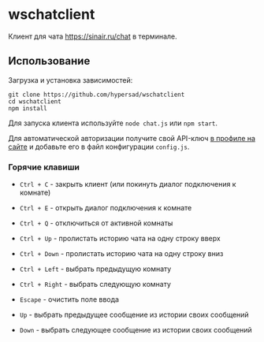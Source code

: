 # wschatclient
Клиент для чата https://sinair.ru/chat в терминале.
## Использование
Загрузка и установка зависимостей:
```
git clone https://github.com/hypersad/wschatclient
cd wschatclient
npm install
```
Для запуска клиента используйте `node chat.js` или `npm start`.

Для автоматической авторизации получите свой API-ключ [в профиле на сайте](https://sinair.ru/profile.php) и добавьте его в файл конфигурации `config.js`.
### Горячие клавиши
* `Ctrl + C` - закрыть клиент (или покинуть диалог подключения к комнате)
* `Ctrl + E` - открыть диалог подключения к комнате
* `Ctrl + Q` - отключиться от активной комнаты

* `Ctrl + Up` - пролистать историю чата на одну строку вверх
* `Ctrl + Down` - пролистать историю чата на одну строку вниз
* `Ctrl + Left` - выбрать предыдущую комнату
* `Ctrl + Right` - выбрать следующую комнату

* `Escape` - очистить поле ввода
* `Up` - выбрать предыдущее сообщение из истории своих сообщений
* `Down` - выбрать следующее сообщение из истории своих сообщений
